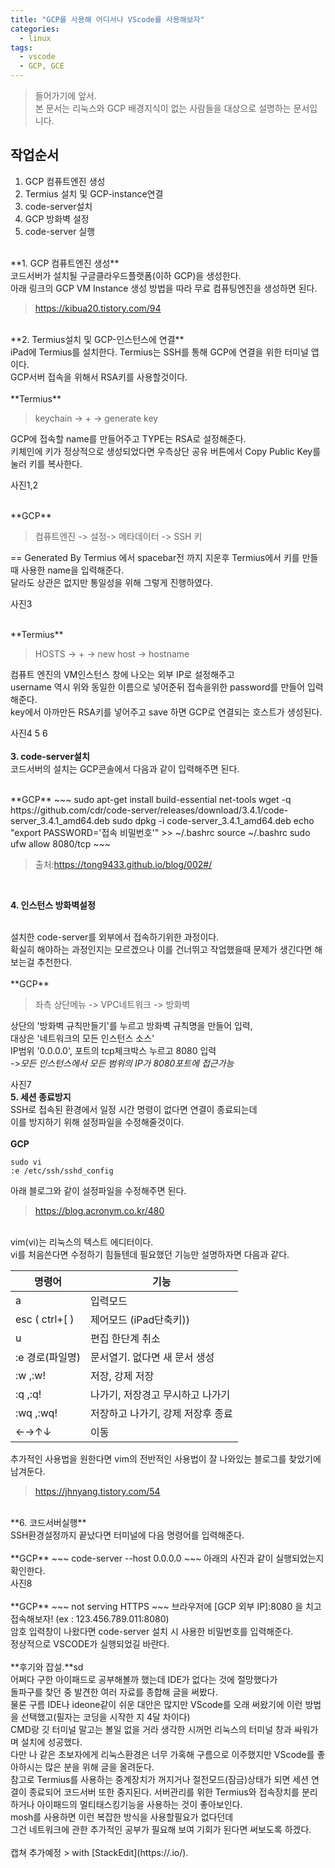 ```yaml
---
title: "GCP를 사용해 어디서나 VScode를 사용해보자"
categories:
  - linux
tags:
  - vscode
  - GCP, GCE
---
```


>들어가기에 앞서.<br>
>본 문서는 리눅스와 GCP 배경지식이 없는 사람들을 대상으로 설명하는 문서입니다. 

## 작업순서

 1. GCP 컴퓨트엔진 생성
 2. Termius 설치 및 GCP-instance연결
 3. code-server설치
 4. GCP 방화벽 설정
 5. code-server 실행

<br>
 **1. GCP 컴퓨트엔진 생성**
<br>
코드서버가 설치될 구글클라우드플랫폼(이하 GCP)을 생성한다.<br>
아래 링크의 GCP VM Instance 생성 방법을 따라 무료 컴퓨팅엔진을 생성하면 된다.<br>

>https://kibua20.tistory.com/94

<br>
**2. Termius설치 및 GCP-인스턴스에 연결**
<br>
iPad에 Termius를 설치한다. Termius는 SSH를 통해 GCP에 연결을 위한 터미널 앱이다. <br>
GCP서버 접속을 위해서 RSA키를 사용할것이다.<br>
<br>
**Termius**

>keychain -> + -> generate key

GCP에 접속할 name를 만들어주고 TYPE는 RSA로 설정해준다.<br>
키체인에 키가 정상적으로 생성되었다면 우측상단 공유 버튼에서 Copy Public Key를 눌러 키를 복사한다.<br>

사진1,2<br>

<br>
**GCP**

 >컴퓨트엔진 -> 설정-> 메타데이터 -> SSH 키
 >

 == Generated By Termius 에서 spacebar전 까지 지운후 Termius에서 키를 만들때 사용한 name을 입력해준다.<br> 달라도 상관은 없지만 통일성을 위해 그렇게 진행하였다.<br>

 사진3<br>

<br>
**Termius**

>HOSTS -> + -> new host -> hostname
>

컴퓨트 엔진의 VM인스턴스 창에 나오는 외부 IP로 설정해주고<br> username 역시 위와 동일한 이름으로 넣어준뒤 접속을위한 password를 만들어 입력해준다.<br> 
key에서 아까만든 RSA키를 넣어주고 save 하면 GCP로 연결되는 호스트가 생성된다.<br>

사진4 5 6<br>
<br>
**3. code-server설치**
<br>
코드서버의 설치는 GCP콘솔에서 다음과 같이 입력해주면 된다.<br>

<br>
**GCP**
~~~
sudo apt-get install build-essential net-tools
wget -q https://github.com/cdr/code-server/releases/download/3.4.1/code-server_3.4.1_amd64.deb
sudo dpkg -i code-server_3.4.1_amd64.deb
echo "export PASSWORD='접속 비밀번호'" >> ~/.bashrc
source ~/.bashrc
sudo ufw allow 8080/tcp
~~~

>출처:https://tong9433.github.io/blog/002#/

<br>

**4. 인스턴스 방화벽설정**

<br>
설치한 code-server를 외부에서 접속하기위한 과정이다.<br> 확실히 해야하는 과정인지는 모르겠으나 이를 건너뛰고 작업했을때 문제가 생긴다면 해보는걸 추천한다.<br>
<br>
**GCP**

>좌측 상단메뉴 -> VPC네트워크 -> 방화벽

상단의 '방화벽 규칙만들기'를 누르고 방화벽 규칙명을 만들어 입력,<br>
대상은 '네트워크의 모든 인스턴스 소스' <br>
IP범위 '0.0.0.0', 포트의 tcp체크박스 누르고 8080 입력<br>
->*모든 인스턴스에서 모든 범위의 IP가 8080포트에 접근가능*<br>

사진7
<br>
**5. 세션 종료방지**
<br>
SSH로 접속된 환경에서 일정 시간 명령이 없다면 연결이 종료되는데<br> 이를 방지하기 위해 설정파일을 수정해줄것이다.<br>
<br>
**GCP**
~~~
sudo vi
:e /etc/ssh/sshd_config
~~~
아래 블로그와 같이 설정파일을 수정해주면 된다.<br>

>https://blog.acronym.co.kr/480 
>
<br>vim(vi)는 리눅스의 텍스트 에디터이다.<br> vi를 처음쓴다면 수정하기 힘들텐데 필요했던 기능만 설명하자면 다음과 같다.<br>

| 명령어 | 기능 |
|--|--|
| a | 입력모드 |
| esc ( ctrl+[ )  | 제어모드 (iPad단축키)) |
| u | 편집 한단계 취소 |
|:e 경로(파일명)|문서열기. 없다면 새 문서 생성|
|:w ,:w!|저장, 강제 저장|
|:q ,:q! | 나가기, 저장경고 무시하고 나가기 |
|:wq ,:wq! | 저장하고 나가기, 강제 저장후 종료 |
|←→↑↓|이동|

추가적인 사용법을 원한다면 vim의 전반적인 사용법이 잘 나와있는 블로그를 찾았기에 남겨둔다.<br>

>https://jhnyang.tistory.com/54

<br>
 **6. 코드서버실행**
 <br>
SSH환경설정까지 끝났다면 터미널에 다음 명령어를 입력해준다.<br>
<br>
**GCP**
~~~
code-server --host 0.0.0.0
~~~
아래의 사진과 같이 실행되었는지 확인한다.<br>
사진8 <br>
<br>
**GCP**
~~~
not serving HTTPS
~~~
브라우저에 [GCP 외부 IP]:8080 을 치고 접속해보자! (ex : 123.456.789.011:8080)<br>
암호 입력창이 나왔다면 
code-server 설치 시 사용한 비밀번호를 입력해준다.<br>
정상적으로 VSCODE가 실행되었길 바란다.<br>
<br>
**후기와 잡설.**sd
<br>
어쩌다 구한 아이패드로 공부해볼까 했는데 IDE가 없다는 것에 절망했다가 
<br>돌파구를 찾던 중 발견한 여러 자료를 종합해 글을 써봤다.
<br> 물론 구름 IDE나 ideone같이 쉬운 대안은 많지만 VScode를 오래 써왔기에 이런 방법을 선택했고(필자는 코딩을 시작한 지 4달 차이다)
<br> CMD랑 깃 터미널 말고는 볼일 없을 거라 생각한 시꺼먼 리눅스의 터미널 창과 싸워가며 설치에 성공했다.
<br> 다만 나 같은 초보자에게 리눅스환경은 너무 가혹해 구름으로 이주했지만 VScode를 좋아하시는 많은 분을 위해 글을 올려둔다.
<br>참고로 Termius를 사용하는 중계장치가 꺼지거나 절전모드(잠금)상태가 되면 세션 연결이 종료되어 코드서버 또한 중지된다. 서버관리를 위한 Termius와 접속장치를 분리하거나 아이패드의 멀티태스킹기능을 사용하는 것이 좋아보인다.
<br>mosh를 사용하면 이런 복잡한 방식을 사용할필요가 없다던데 <br>그건 네트워크에 관한 추가적인 공부가 필요해 보여 기회가 된다면 써보도록 하겠다.
<br><br>
캡쳐 추가예정
> with [StackEdit](https://.io/).

